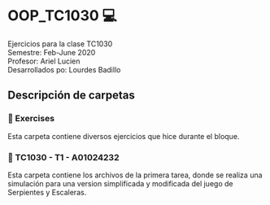 # OOP_TC1030 :computer:
Ejercicios para la clase TC1030 <br>
Semestre: Feb-June 2020 <br>
Profesor: Ariel Lucien <br>
Desarrollados po: Lourdes Badillo

## Descripción de carpetas

  ### :file_folder: Exercises
  Esta carpeta contiene diversos ejercicios que hice durante el bloque.  
  
  ### :file_folder: TC1030 - T1 - A01024232
  Esta carpeta contiene los archivos de la primera tarea, donde se realiza una simulación para una version simplificada y modificada del juego de Serpientes y Escaleras. 
